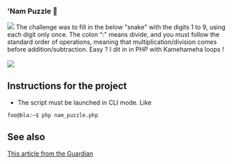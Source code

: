 ### 'Nam Puzzle 🧩

<img src="https://img.shields.io/badge/PHP-777BB4?style=for-the-badge&logo=php&logoColor=white">
The challenge was to fill in the below "snake" with the digits 1 to 9, using each digit only once. The colon “:” means divide, and you must follow the standard order of operations, meaning that multiplication/division comes before addition/subtraction. 
Easy ? I dit in in PHP with Kamehameha loops !
<br/><br/>
<img src="https://github.com/niikkos/namPuzzle/blob/main/nam_puzzle.png">

## Instructions for the project
- The script must be launched in CLI mode. Like
```console
foo@bla:~$ php nam_puzzle.php
```

## See also
[This article from the Guardian](https://www.theguardian.com/science/alexs-adventures-in-numberland/2015/may/20/can-you-do-the-maths-puzzle-for-vietnamese-eight-year-olds-that-has-stumped-parents-and-teachers)